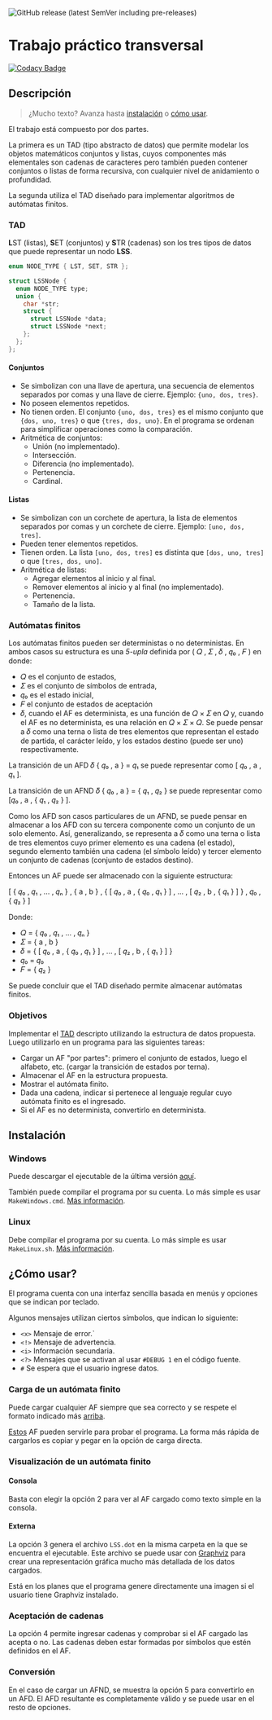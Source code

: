 ![GitHub release (latest SemVer including pre-releases)](https://img.shields.io/github/v/release/crysok/tci_tpt?include_prereleases&style=flat-square)

# Trabajo práctico transversal

[![Codacy Badge](https://api.codacy.com/project/badge/Grade/e2ba4a6d2eee4a20ada46eb7e8c1af6b)](https://app.codacy.com/gh/CrysoK/TC1-TPT?utm_source=github.com&utm_medium=referral&utm_content=CrysoK/TC1-TPT&utm_campaign=Badge_Grade_Settings)

## Descripción

> ¿Mucho texto? Avanza hasta [instalación](#instalaci%C3%B3n) o [cómo usar](#c%C3%B3mo-usar).

El trabajo está compuesto por dos partes.

La primera es un TAD (tipo abstracto de datos) que permite modelar los objetos matemáticos conjuntos y listas, cuyos componentes más elementales son cadenas de caracteres pero también pueden contener conjuntos o listas de forma recursiva, con cualquier nivel de anidamiento o profundidad.

La segunda utiliza el TAD diseñado para implementar algoritmos de autómatas finitos.

### TAD

**L**ST (listas), **S**ET (conjuntos) y **S**TR (cadenas) son los tres tipos de datos que puede representar un nodo **LSS**.

```c
enum NODE_TYPE { LST, SET, STR };

struct LSSNode {
  enum NODE_TYPE type;
  union {
    char *str;
    struct {
      struct LSSNode *data;
      struct LSSNode *next;
    };
  };
};
```

#### Conjuntos

- Se simbolizan con una llave de apertura, una secuencia de elementos separados por comas y una llave de cierre. Ejemplo: `{uno, dos, tres}`.
- No poseen elementos repetidos.
- No tienen orden. El conjunto `{uno, dos, tres}` es el mismo conjunto que `{dos, uno, tres}` o que `{tres, dos, uno}`. En el programa se ordenan para simplificar operaciones como la comparación.
- Aritmética de conjuntos:
  - Unión (no implementado).
  - Intersección.
  - Diferencia (no implementado).
  - Pertenencia.
  - Cardinal.

#### Listas

- Se simbolizan con un corchete de apertura, la lista de elementos separados por comas y un corchete de cierre. Ejemplo: `[uno, dos, tres]`.
- Pueden tener elementos repetidos.
- Tienen orden. La lista `[uno, dos, tres]` es distinta que `[dos, uno, tres]` o que `[tres, dos, uno]`.
- Aritmética de listas:
  - Agregar elementos al inicio y al final.
  - Remover elementos al inicio y al final (no implementado).
  - Pertenencia.
  - Tamaño de la lista.

### Autómatas finitos

Los autómatas finitos pueden ser deterministas o no deterministas. En ambos casos su estructura es una *5-upla* definida por ( 𝑄 , 𝛴 , 𝛿 , 𝑞₀ , 𝐹 ) en donde:

- 𝑄 es el conjunto de estados,
- 𝛴 es el conjunto de símbolos de entrada,
- 𝑞₀ es el estado inicial,
- 𝐹 el conjunto de estados de aceptación
- 𝛿, cuando el AF es determinista, es una función de 𝑄 × 𝛴 en 𝑄 y, cuando el AF es no determinista, es una relación en 𝑄 × 𝛴 × 𝑄. Se puede pensar a 𝛿 como una terna o lista de tres elementos que representan el estado de partida, el carácter leído, y los estados destino (puede ser uno) respectivamente.

La transición de un AFD 𝛿 { 𝑞₀ , a } = 𝑞₁ se puede representar como [ 𝑞₀ , a , 𝑞₁ ].

La transición de un AFND 𝛿 { 𝑞₀ , a } = { 𝑞₁ , 𝑞₂ } se puede representar como  [𝑞₀ , a , { 𝑞₁ , 𝑞₂ } ].

Como los AFD son casos particulares de un AFND, se puede pensar en almacenar a los AFD con su tercera componente como un conjunto de un solo elemento. Así, generalizando, se representa a 𝛿 como una terna o lista de tres elementos cuyo primer elemento es una cadena (el estado), segundo elemento también una cadena (el símbolo leído) y tercer elemento un conjunto de cadenas (conjunto de estados destino).

Entonces un AF puede ser almacenado con la siguiente estructura:

[ { 𝑞₀ , 𝑞₁ , ... , 𝑞ₙ } , { a , b } , { [ 𝑞₀ , a , { 𝑞₀ , 𝑞₁ } ] , ... , [ 𝑞₂ , b , { 𝑞₁ } ] } , 𝑞₀ , { 𝑞₂ } ]

Donde:

- 𝑄 = { 𝑞₀ , 𝑞₁ , ... , 𝑞ₙ }
- 𝛴 = { a , b }
- 𝛿 = { [ 𝑞₀ , a , { 𝑞₀ , 𝑞₁ } ] , ... , [ 𝑞₂ , b , { 𝑞₁ } ] }
- 𝑞₀ = 𝑞₀
- 𝐹 = { 𝑞₂ }

Se puede concluir que el TAD diseñado permite almacenar autómatas finitos.

### Objetivos

Implementar el [TAD](#tad) descripto utilizando la estructura de datos propuesta. Luego utilizarlo en un programa para las siguientes tareas:

- Cargar un AF "por partes": primero el conjunto de estados, luego el alfabeto, etc. (cargar la transición de estados por terna).
- Almacenar el AF en la estructura propuesta.
- Mostrar el autómata finito.
- Dada una cadena, indicar si pertenece al lenguaje regular cuyo autómata finito es el ingresado.
- Si el AF es no determinista, convertirlo en determinista.

## Instalación

### Windows

Puede descargar el ejecutable de la última versión [aquí](https://github.com/CrysoK/TCI_TPT/releases).

También puede compilar el programa por su cuenta. Lo más simple es usar `MakeWindows.cmd`. [Más información](https://github.com/CrysoK/C-Makefile).

### Linux

Debe compilar el programa por su cuenta. Lo más simple es usar `MakeLinux.sh`. [Más información](https://github.com/CrysoK/C-Makefile).

## ¿Cómo usar?

El programa cuenta con una interfaz sencilla basada en menús y opciones que se indican por teclado.

Algunos mensajes utilizan ciertos símbolos, que indican lo siguiente:

- `<x>` Mensaje de error.`
- `<!>` Mensaje de advertencia.
- `<i>` Información secundaria.
- `<?>` Mensajes que se activan al usar `#DEBUG 1` en el código fuente.
- `#`  Se espera que el usuario ingrese datos.

### Carga de un autómata finito

Puede cargar cualquier AF siempre que sea correcto y se respete el formato indicado más [arriba](#autómatas-finitos).

[Estos](afs.md) AF pueden servirle para probar el programa. La forma más rápida de cargarlos es copiar y pegar en la opción de carga directa.

### Visualización de un autómata finito

#### Consola

Basta con elegir la opción 2 para ver al AF cargado como texto simple en la consola.

#### Externa

La opción 3 genera el archivo `LSS.dot` en la misma carpeta en la que se encuentra el ejecutable. Este archivo se puede usar con [Graphviz](https://graphviz.org/) para crear una representación gráfica mucho más detallada de los datos cargados.

Está en los planes que el programa genere directamente una imagen si el usuario tiene Graphviz instalado.

### Aceptación de cadenas

La opción 4 permite ingresar cadenas y comprobar si el AF cargado las acepta o no. Las cadenas deben estar formadas por símbolos que estén definidos en el AF.

### Conversión

En el caso de cargar un AFND, se muestra la opción 5 para convertirlo en un AFD.
El AFD resultante es completamente válido y se puede usar en el resto de opciones.
